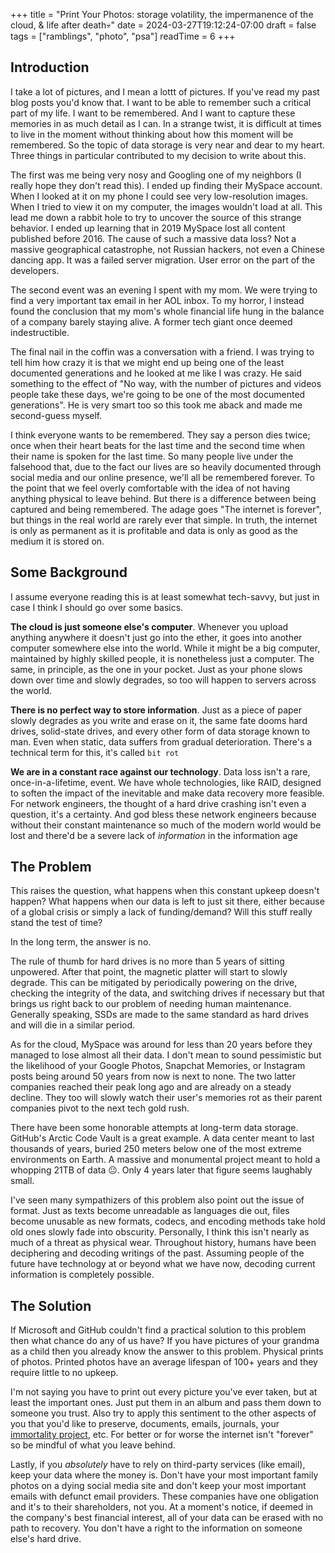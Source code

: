+++
title = "Print Your Photos: storage volatility, the impermanence of the cloud, & life after death💀"
date = 2024-03-27T19:12:24-07:00
draft = false
tags = ["ramblings", "photo", "psa"]
readTime = 6
+++
## Introduction
I take a lot of pictures, and I mean a lottt of pictures. If you've read my past blog posts you'd know that. I want to be able to remember such a critical part of my life. I want to be remembered. And I want to capture these memories in as much detail as I can. In a strange twist, it is difficult at times to live in the moment without thinking about how this moment will be remembered. So the topic of data storage is very near and dear to my heart. Three things in particular contributed to my decision to write about this. 

The first was me being very nosy and Googling one of my neighbors (I really hope they don't read this). I ended up finding their MySpace account. When I looked at it on my phone I could see very low-resolution images. When I tried to view it on my computer, the images wouldn't load at all. This lead me down a rabbit hole to try to uncover the source of this strange behavior. I ended up learning that in 2019 MySpace lost all content published before 2016. The cause of such a massive data loss? Not a massive geographical catastrophe, not Russian hackers, not even a Chinese dancing app. It was a failed server migration. User error on the part of the developers.

The second event was an evening I spent with my mom. We were trying to find a very important tax email in her AOL inbox. To my horror, I instead found the conclusion that my mom's whole financial life hung in the balance of a company barely staying alive. A former tech giant once deemed indestructible.

The final nail in the coffin was a conversation with a friend. I was trying to tell him how crazy it is that we might end up being one of the least documented generations and he looked at me like I was crazy. He said something to the effect of "No way, with the number of pictures and videos people take these days, we're going to be one of the most documented generations". He is very smart too so this took me aback and made me second-guess myself. 

I think everyone wants to be remembered. They say a person dies twice; once when their heart beats for the last time and the second time when their name is spoken for the last time. So many people live under the falsehood that, due to the fact our lives are so heavily documented through social media and our online presence, we'll all be remembered forever. To the point that we feel overly comfortable with the idea of not having anything physical to leave behind. But there is a difference between being captured and being remembered. The adage goes "The internet is forever", but things in the real world are rarely ever that simple. In truth, the internet is only as permanent as it is profitable and data is only as good as the medium it is stored on. 


## Some Background
I assume everyone reading this is at least somewhat tech-savvy, but just in case I think I should go over some basics. 

**The cloud is just someone else's computer**. Whenever you upload anything anywhere it doesn't just go into the ether, it goes into another computer somewhere else into the world. While it might be a big computer, maintained by highly skilled people, it is nonetheless just a computer. The same, in principle, as the one in your pocket. Just as your phone slows down over time and slowly degrades, so too will happen to servers across the world. 

**There is no perfect way to store information**. Just as a piece of paper slowly degrades as you write and erase on it, the same fate dooms hard drives, solid-state drives, and every other form of data storage known to man. Even when static, data suffers from gradual deterioration. There's a technical term for this, it's called `bit rot`

**We are in a constant race against our technology**. Data loss isn't a rare, once-in-a-lifetime, event. We have whole technologies, like RAID, designed to soften the impact of the inevitable and make data recovery more feasible. For network engineers, the thought of a hard drive crashing isn't even a question, it's a certainty. And god bless these network engineers because without their constant maintenance so much of the modern world would be lost and there'd be a severe lack of *information* in the information age

## The Problem
This raises the question, what happens when this constant upkeep doesn't happen? What happens when our data is left to just sit there, either because of a global crisis or simply a lack of funding/demand? Will this stuff really stand the test of time? 

In the long term, the answer is no. 

The rule of thumb for hard drives is no more than 5 years of sitting unpowered. After that point, the magnetic platter will start to slowly degrade. This can be mitigated by periodically powering on the drive, checking the integrity of the data, and switching drives if necessary but that brings us right back to our problem of needing human maintenance. Generally speaking, SSDs are made to the same standard as hard drives and will die in a similar period.

As for the cloud, MySpace was around for less than 20 years before they managed to lose almost all their data. I don't mean to sound pessimistic but the likelihood of your Google Photos, Snapchat Memories, or Instagram posts being around 50 years from now is next to none. The two latter companies reached their peak long ago and are already on a steady decline. They too will slowly watch their user's memories rot as their parent companies pivot to the next tech gold rush.

There have been some honorable attempts at long-term data storage. GitHub's Arctic Code Vault is a great example. A data center meant to last thousands of years, buried 250 meters below one of the most extreme environments on Earth. A massive and monumental project meant to hold a whopping 21TB of data 😐. Only 4 years later that figure seems laughably small.

I've seen many sympathizers of this problem also point out the issue of format. Just as texts become unreadable as languages die out, files become unusable as new formats, codecs, and encoding methods take hold old ones slowly fade into obscurity. Personally, I think this isn't nearly as much of a threat as physical wear. Throughout history, humans have been deciphering and decoding writings of the past. Assuming people of the future have technology at or beyond what we have now, decoding current information is completely possible.

## The Solution
If Microsoft and GitHub couldn't find a practical solution to this problem then what chance do any of us have? If you have pictures of your grandma as a child then you already know the answer to this problem. Physical prints of photos. Printed photos have an average lifespan of 100+ years and they require little to no upkeep. 

I'm not saying you have to print out every picture you've ever taken, but at least the important ones. Just put them in an album and pass them down to someone you trust. Also try to apply this sentiment to the other aspects of you that you'd like to preserve, documents, emails, journals, your [immortality project](https://www.google.com/search?q=the+subtle+art+of+not+giving+a+f+immortality+project), etc. For better or for worse the internet isn't "forever" so be mindful of what you leave behind.

Lastly, if you *absolutely* have to rely on third-party services (like email), keep your data where the money is. Don't have your most important family photos on a dying social media site and don't keep your most important emails with defunct email providers. These companies have one obligation and it's to their shareholders, not you. At a moment's notice, if deemed in the company's best financial interest, all of your data can be erased with no path to recovery. You don't have a right to the information on someone else's hard drive. 

